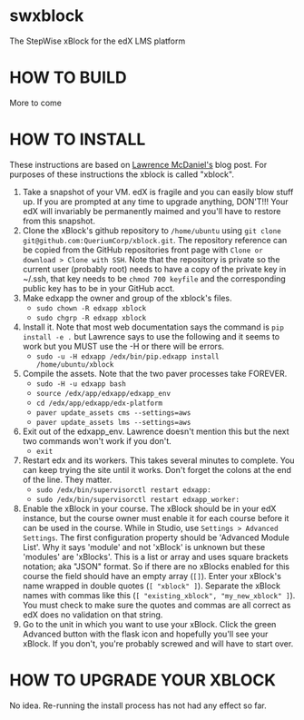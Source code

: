 # swxblock
The StepWise xBlock for the edX LMS platform

# HOW TO BUILD
More to come

# HOW TO INSTALL
These instructions are based on [Lawrence McDaniel's](https://blog.lawrencemcdaniel.com/how-to-install-an-xblock/ "How to Install and xBlock") blog post.  For purposes of these instructions the xblock is called "xblock".
1. Take a snapshot of your VM.  edX is fragile and you can easily blow stuff up.  If you are prompted at any time to upgrade anything, DON'T!!!  Your edX will invariably be permanently maimed and you'll have to restore from this snapshot.
2. Clone the xBlock's github repository to `/home/ubuntu` using `git clone git@github.com:QueriumCorp/xblock.git`.  The repository reference can be copied from the GitHub repositories front page with `Clone or download > Clone with SSH`.  Note that the repository is private so the current user (probably root) needs to have a copy of the private key in ~/.ssh, that key needs to be `chmod 700 keyfile` and the corresponding public key has to be in your GitHub acct.
3. Make edxapp the owner and group of the xblock's files.
   * `sudo chown -R edxapp xblock`
   * `sudo chgrp -R edxapp xblock`
4. Install it.  Note that most web documentation says the command is `pip install -e .` but Lawrence says to use the following and it seems to work but you MUST use the -H or there will be errors.
   * `sudo -u -H edxapp /edx/bin/pip.edxapp install /home/ubuntu/xblock`
5. Compile the assets.  Note that the two paver processes take FOREVER.
   * `sudo -H -u edxapp bash`
   * `source /edx/app/edxapp/edxapp_env`
   * `cd /edx/app/edxapp/edx-platform`
   * `paver update_assets cms --settings=aws`
   * `paver update_assets lms --settings=aws`
6. Exit out of the edxapp_env.  Lawrence doesn't mention this but the next two commands won't work if you don't.
   * `exit`
7. Restart edx and its workers.  This takes several minutes to complete.  You can keep trying the site until it works. Don't forget the colons at the end of the line.  They matter.
   * `sudo /edx/bin/supervisorctl restart edxapp:`
   * `sudo /edx/bin/supervisorctl restart edxapp_worker:`
8. Enable the xBlock in your course. The xBlock should be in your edX instance, but the course owner must enable it for each course before it can be used in the course.  While in Studio, use `Settings > Advanced Settings`.  The first configuration property should be 'Advanced Module List'.  Why it says 'module' and not 'xBlock' is unknown but these 'modules' are 'xBlocks'.  This is a list or array and uses square brackets notation; aka "JSON" format.  So if there are no xBlocks enabled for this course the field should have an empty array (`[]`).  Enter your xBlock's name wrapped in double quotes (`[ "xblock" ]`).  Separate the xBlock names with commas like this (`[ "existing_xblock", "my_new_xblock" ]`).  You must check to make sure the quotes and commas are all correct as edX does no validation on that string.
9. Go to the unit in which you want to use your xBlock.  Click the green Advanced button with the flask icon and hopefully you'll see your xBlock.  If you don't, you're probably screwed and will have to start over.
# HOW TO UPGRADE YOUR XBLOCK
No idea.  Re-running the install process has not had any effect so far.